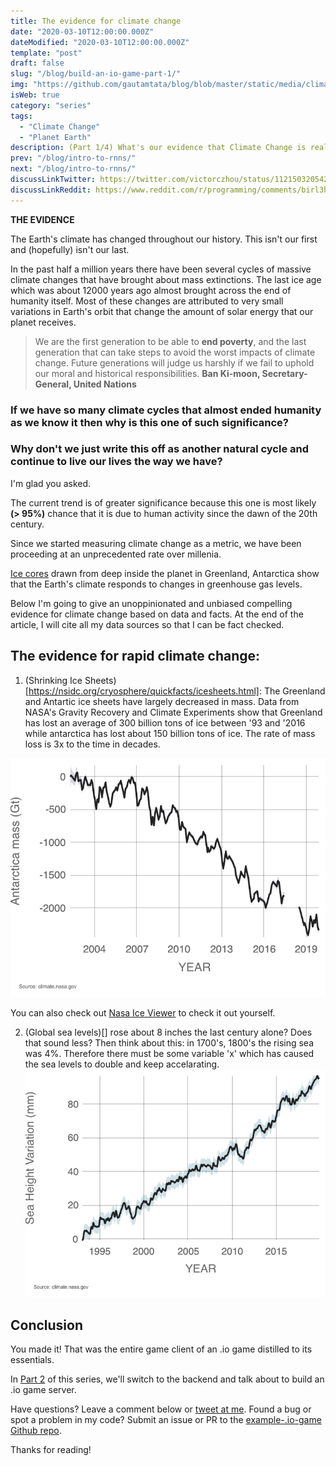 ```yaml
---
title: The evidence for climate change
date: "2020-03-10T12:00:00.000Z"
dateModified: "2020-03-10T12:00:00.000Z"
template: "post"
draft: false
slug: "/blog/build-an-io-game-part-1/"
img: "https://github.com/gautamtata/blog/blob/master/static/media/climate-change.jpg"
isWeb: true
category: "series"
tags:
  - "Climate Change"
  - "Planet Earth"
description: (Part 1/4) What's our evidence that Climate Change is real?
prev: "/blog/intro-to-rnns/"
next: "/blog/intro-to-rnns/"
discussLinkTwitter: https://twitter.com/victorczhou/status/1121503205425332224
discussLinkReddit: https://www.reddit.com/r/programming/comments/birl3h/how_to_build_a_multiplayer_io_web_game/
---
```


**THE EVIDENCE**

The Earth's climate has changed throughout our history. This isn't our first and (hopefully) isn't our last. 

In the past half a million years there have been several cycles of massive climate changes that have brought about mass extinctions. The last ice age which was about 12000 years ago almost brought across the end of humanity itself. Most of these changes are attributed to very small variations in Earth's orbit that change the amount of solar energy that our planet receives.

> We are the first generation to be able to **end poverty**, and the last generation that can take steps to avoid the worst impacts of climate change. Future generations will judge us harshly if we fail to uphold our moral and historical responsibilities. 
**Ban Ki-moon, Secretary-General, United Nations**

### If we have so many climate cycles that almost ended humanity as we know it then why is this one of such significance?

### Why don't we just write this off as another natural cycle and continue to live our lives the way we have?

I'm glad you asked.

The current trend is of greater significance because this one is most likely **(> 95%)** chance that it is due to human activity since the dawn of the 20th century.

Since we started measuring climate change as a metric, we have been proceeding at an unprecedented rate over millenia.

[Ice cores]((https://www.bas.ac.uk/data/our-data/publication/ice-cores-and-climate-change/)) drawn from deep inside the planet in Greenland, Antarctica show that the Earth's climate responds to changes in greenhouse gas levels.

Below I'm going to give an unoppinionated and unbiased compelling evidence for climate change based on data and facts. At the end of the article, I will cite all my data sources so that I can be fact checked.

## The evidence for rapid climate change:

1. (Shrinking Ice Sheets)[https://nsidc.org/cryosphere/quickfacts/icesheets.html]: The Greenland and Antartic ice sheets have largely decreased in mass. Data from NASA's Gravity Recovery and Climate Experiments show that Greenland has lost an average of 300 billion tons of ice between '93 and '2016 while antarctica has lost about 150 billion tons of ice. The rate of mass loss is 3x to the time in decades.

![Rate of change of ice - 145 Gigatonnes per year Credits: NASA Goddard space flight center](../../static/media/LandIceAntarctica.png)

You can also check out [Nasa Ice Viewer](https://climate.nasa.gov/interactives/global-ice-viewer/#/) to check it out yourself.

2. (Global sea levels)[] rose about 8 inches the last century alone? Does that sound less? Then think about this: in 1700's, 1800's the rising sea was 4%. Therefore there must be some variable 'x' which has caused the sea levels to double and keep accelarating.
![Rate of change 3.3 mm per year](../../static/media/SeaLevel.png)


## Conclusion

You made it! That was the entire game client of an .io game distilled to its essentials.

In [Part 2](/blog/build-an-io-game-part-2/) of this series, we'll switch to the backend and talk about to build an .io game server.

Have questions? Leave a comment below or [tweet at me](https://twitter.com/victorczhou). Found a bug or spot a problem in my code? Submit an issue or PR to the [example-.io-game Github repo](https://github.com/vzhou842/example-.io-game).

Thanks for reading!
